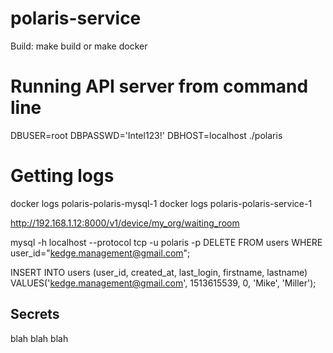 # polaris-service

Build: make build or make docker



# Running API server from command line
DBUSER=root DBPASSWD='Intel123!' DBHOST=localhost ./polaris

# Getting logs
docker logs polaris-polaris-mysql-1
docker logs polaris-polaris-service-1


http://192.168.1.12:8000/v1/device/my_org/waiting_room


mysql -h localhost --protocol tcp -u polaris -p
DELETE FROM users WHERE user_id="kedge.management@gmail.com";

INSERT INTO users (user_id, created_at, last_login, firstname, lastname) VALUES('kedge.management@gmail.com', 1513615539, 0, 'Mike', 'Miller');

## Secrets

blah blah blah